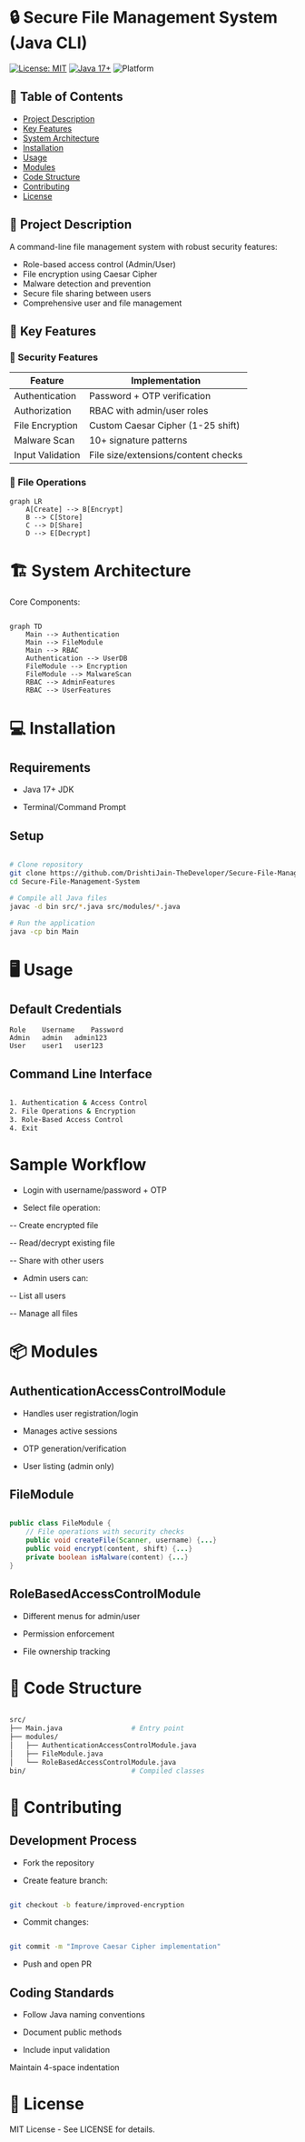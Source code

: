 # 🔒 Secure File Management System (Java CLI)

[![License: MIT](https://img.shields.io/badge/License-MIT-yellow.svg)](LICENSE)
[![Java 17+](https://img.shields.io/badge/Java-17+-blue.svg)](https://www.oracle.com/java/)
![Platform](https://img.shields.io/badge/Platform-Windows%20|%20macOS%20|%20Linux-lightgrey)

## 📖 Table of Contents
- [Project Description](#-project-description)
- [Key Features](#-key-features)
- [System Architecture](#-system-architecture)
- [Installation](#-installation)
- [Usage](#-usage)
- [Modules](#-modules)
- [Code Structure](#-code-structure)
- [Contributing](#-contributing)
- [License](#-license)

## 📖 Project Description
A command-line file management system with robust security features:
- Role-based access control (Admin/User)
- File encryption using Caesar Cipher
- Malware detection and prevention
- Secure file sharing between users
- Comprehensive user and file management

## 🌟 Key Features

### 🔐 Security Features
| Feature | Implementation |
|---------|---------------|
| Authentication | Password + OTP verification |
| Authorization | RBAC with admin/user roles |
| File Encryption | Custom Caesar Cipher (1-25 shift) |
| Malware Scan | 10+ signature patterns |
| Input Validation | File size/extensions/content checks |

### 📂 File Operations
```mermaid
graph LR
    A[Create] --> B[Encrypt]
    B --> C[Store]
    C --> D[Share]
    D --> E[Decrypt]
```
# 🏗️ System Architecture
Core Components:

```mermaid

graph TD
    Main --> Authentication
    Main --> FileModule
    Main --> RBAC
    Authentication --> UserDB
    FileModule --> Encryption
    FileModule --> MalwareScan
    RBAC --> AdminFeatures
    RBAC --> UserFeatures
```
# 💻 Installation
## Requirements
- Java 17+ JDK

- Terminal/Command Prompt

## Setup
```bash

# Clone repository
git clone https://github.com/DrishtiJain-TheDeveloper/Secure-File-Management-System.git
cd Secure-File-Management-System

# Compile all Java files
javac -d bin src/*.java src/modules/*.java

# Run the application
java -cp bin Main
```
# 🖥️ Usage
##  Default Credentials
    Role	Username	Password
    Admin	admin	admin123
    User	user1	user123
## Command Line Interface
```bash

1. Authentication & Access Control
2. File Operations & Encryption  
3. Role-Based Access Control
4. Exit
```
# Sample Workflow
- Login with username/password + OTP

- Select file operation:

-- Create encrypted file

-- Read/decrypt existing file

-- Share with other users

- Admin users can:

-- List all users

-- Manage all files

# 📦 Modules
## AuthenticationAccessControlModule
- Handles user registration/login

- Manages active sessions

- OTP generation/verification

- User listing (admin only)

## FileModule
```java

public class FileModule {
    // File operations with security checks
    public void createFile(Scanner, username) {...}
    public void encrypt(content, shift) {...}
    private boolean isMalware(content) {...}
}
```
## RoleBasedAccessControlModule
- Different menus for admin/user

- Permission enforcement

- File ownership tracking

# 📂 Code Structure
```bash

src/
├── Main.java                 # Entry point
├── modules/
│   ├── AuthenticationAccessControlModule.java
│   ├── FileModule.java
│   └── RoleBasedAccessControlModule.java
bin/                          # Compiled classes
```
# 🤝 Contributing
## Development Process
- Fork the repository

- Create feature branch:

```bash

git checkout -b feature/improved-encryption
```
- Commit changes:

```bash

git commit -m "Improve Caesar Cipher implementation"
```
- Push and open PR

## Coding Standards
- Follow Java naming conventions

- Document public methods

- Include input validation

Maintain 4-space indentation

# 📄 License
MIT License - See LICENSE for details.
